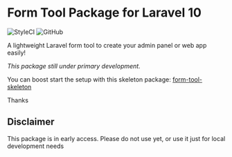 # Form Tool Package for Laravel 10

![StyleCI](https://github.styleci.io/repos/510375806/shield?branch=main) ![GitHub](https://img.shields.io/github/license/biswadeep-sarkar/form-tool)

A lightweight Laravel form tool to create your admin panel or web app easily!

*This package still under primary development.*

You can boost start the setup with this skeleton package: <a href="https://github.com/biswadeep-sarkar/form-tool-skeleton">form-tool-skeleton</a>

Thanks

## Disclaimer
This package is in early access.
Please do not use yet, or use it just for local development needs